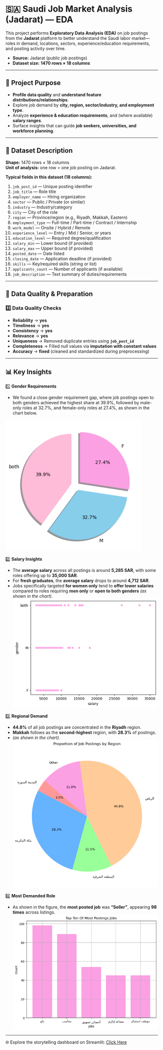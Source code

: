 # 🇸🇦 Saudi Job Market Analysis (Jadarat) — EDA

This project performs **Exploratory Data Analysis (EDA)** on job postings from the **Jadarat** platform to better understand the Saudi labor market—roles in demand, locations, sectors, experience/education requirements, and posting activity over time.

- **Source:** Jadarat (public job postings)
- **Dataset size:** **1470 rows × 18 columns**

---

## 🎯 Project Purpose
- **Profile data quality** and **understand feature distributions/relationships**.  
- Explore job demand by **city, region, sector/industry, and employment type**.  
- Analyze **experience & education requirements**, and (where available) **salary ranges**.  
- Surface insights that can guide **job seekers, universities, and workforce planning**.

---

## 📂 Dataset Description
**Shape:** 1470 rows × 18 columns  
**Unit of analysis:** one row = one job posting on Jadarat.

**Typical fields in this dataset (18 columns):**
1. `job_post_id` — Unique posting identifier  
2. `job_title` — Role title  
3. `employer_name` — Hiring organization  
4. `sector` — Public / Private (or similar)  
5. `industry` — Industry/category  
6. `city` — City of the role  
7. `region` — Province/region (e.g., Riyadh, Makkah, Eastern)  
8. `employment_type` — Full-time / Part-time / Contract / Internship  
9. `work_model` — Onsite / Hybrid / Remote  
10. `experience_level` — Entry / Mid / Senior, or years  
11. `education_level` — Required degree/qualification  
12. `salary_min` — Lower bound (if provided)  
13. `salary_max` — Upper bound (if provided)  
14. `posted_date` — Date listed  
15. `closing_date` — Application deadline (if provided)  
16. `skills` — Key/required skills (string or list)  
17. `applicants_count` — Number of applicants (if available)  
18. `job_description` — Text summary of duties/requirements

---

## 🧹 Data Quality & Preparation

### 2️⃣ Data Quality Checks
- **Reliability** → **yes**  
- **Timeliness** → **yes**  
- **Consistency** → **yes**  
- **Relevance** → **yes**  
- **Uniqueness** → Removed duplicate entries using **`job_post_id`**  
- **Completeness** → Filled null values via **imputation with constant values**  
- **Accuracy** → **fixed** (cleaned and standardized during preprocessing)

---

## 📊 Key Insights

1️⃣ **Gender Requirements**  
   - We found a close gender requirement gap, where job postings open to both genders achieved the highest share at 39.9%, followed by male-only roles at 32.7%, and female-only roles at 27.4%, as shown in the chart below.
     <p align="center">
  <img src="Images/Gender.png" alt="Gender Requirement Distribution" width="450">
     </p>


2️⃣ **Salary Insights**  
   - The **average salary** across all postings is around **5,285 SAR**, with some roles offering up to **35,000 SAR**.
   - For **fresh graduates**, the **average salary** drops to around **4,712 SAR**.
   - Jobs specifically targeted **for women only** tend to **offer lower salaries** compared to roles requiring **men only** or **open to both genders** *(as shown in the chart)*.
     ![Salary Chart](Images/Salary.png)

3️⃣ **Regional Demand**  
   - **44.8%** of all job postings are concentrated in the **Riyadh** region.  
   - **Makkah** follows as the **second-highest** region, with **28.3%** of postings.
   - *(as shown in the chart)*.
     ![Region Chart](Images/Region.png)

4️⃣ **Most Demanded Role**  
   - As shown in the figure, the **most posted job** was **“Seller”**, appearing **98 times** across listings.
     ![Jobs Chart](Images/Jobs.png)

---

🌐 Explore the storytelling dashboard on Streamlit: [Click Here](https://usecase5jadarat.streamlit.app/)

